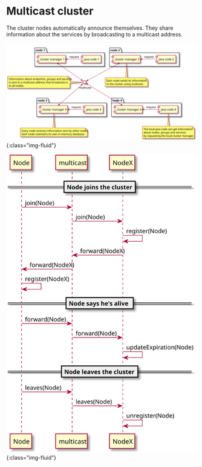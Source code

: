 Multicast cluster
=================

The cluster nodes automatically announce themselves. They share information about the services
by broadcasting to a multicast address.

![Multicast cluster](images/multicast-cluster.svg){:class="img-fluid"}

![Multicast sequence](images/multicast-sequence.svg){:class="img-fluid"}

